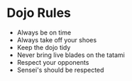 Dojo Rules
==========
* Always be on time
* Always take off your shoes
* Keep the dojo tidy
* Never bring live blades on the tatami
* Respect your opponents
* Sensei's should be respected
